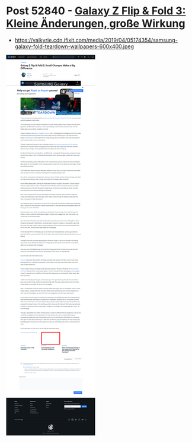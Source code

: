 # Post 52840 - [Galaxy Z Flip &#038; Fold 3: Kleine Änderungen, große Wirkung](https://www.ifixit.com/News/52840/galaxy-z-flip-fold-3-kleine-aenderungen-grosse-wirkung)

- https://valkyrie.cdn.ifixit.com/media/2019/04/05174354/samsung-galaxy-fold-teardown-wallpapers-600x400.jpeg

![screencap](screenshots/7f25a00c-f38e-42bf-b1aa-fd9a01393f57.png)
